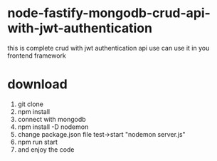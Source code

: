 # node-fastify-mongodb-crud-api-with-jwt-authentication
this is complete crud with jwt authentication api use can use it in you frontend framework

# download
 1. git clone 
 2. npm install
 3. connect with mongodb
 4. npm install -D nodemon
 5. change package.json file test->start "nodemon server.js"
 6. npm run start
 7. and enjoy the code
